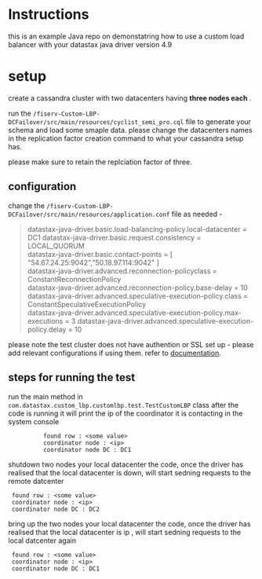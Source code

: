 # Instructions

this is an example Java repo on demonstatring how to use a custom load balancer with your datastax java driver version 4.9


# setup

create a cassandra cluster with two datacenters having **three nodes each** . 

run the `/fiserv-Custom-LBP-DCFailover/src/main/resources/cyclist_semi_pro.cql` file to generate your schema and load some smaple data. please change the datacenters names in the replication factor creation command to what your cassandra setup has.

please make sure to retain the replciation factor of three.

## configuration

change the `/fiserv-Custom-LBP-DCFailover/src/main/resources/application.conf` file as needed - 

> datastax-java-driver.basic.load-balancing-policy.local-datacenter =   
> DC1 datastax-java-driver.basic.request.consistency = LOCAL_QUORUM   
> datastax-java-driver.basic.contact-points = [   
> "54.67.24.25:9042","50.18.97.114:9042" ]   
> datastax-java-driver.advanced.reconnection-policyclass =   
> ConstantReconnectionPolicy   
> datastax-java-driver.advanced.reconnection-policy.base-delay = 10   
> datastax-java-driver.advanced.speculative-execution-policy.class =   
> ConstantSpeculativeExecutionPolicy   
> datastax-java-driver.advanced.speculative-execution-policy.max-executions
> = 3 datastax-java-driver.advanced.speculative-execution-policy.delay = 10

please note the test cluster does not have authention or SSL set up - please add relevant configurations if using them. refer to [documentation](https://docs.datastax.com/en/developer/java-driver/4.9/manual/core/configuration/reference/).

## steps for running the test

run the main method in  `com.datastax.custom_lbp.customlbp.test.TestCustomLBP` class
after the code is running it will print the ip of the coordinator it is contacting in the system console

 
              found row : <some value>
              coordinator node : <ip>
              coordinator node DC : DC1

shutdown two nodes your local datacenter
the code, once the driver has realised that the local datacenter is down, will start sedning requests to the remote datcenter

     found row : <some value>
     coordinator node : <ip>
     coordinator node DC : DC2
bring up the two nodes your local datacenter
the code, once the driver has realised that the local datacenter is ip , will start sedning requests to the local datcenter again

     found row : <some value>
     coordinator node : <ip>
     coordinator node DC : DC1

